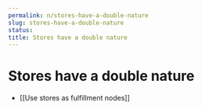 ```yaml
---
permalink: n/stores-have-a-double-nature
slug: stores-have-a-double-nature
status: 
title: Stores have a double nature
---
```

# Stores have a double nature

- [[Use stores as fulfillment nodes]]
